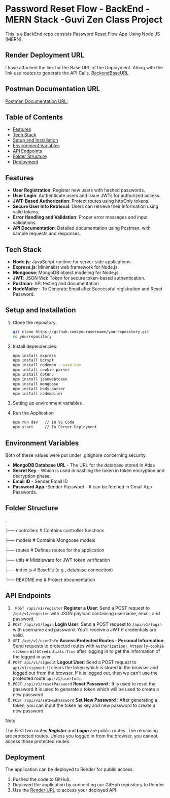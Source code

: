 # Password Reset Flow - BackEnd - MERN Stack -Guvi Zen Class Project
This is a BackEnd repo consists Password Reset Flow App Using Node JS [MERN]. 

## Render Deployment URL

I have attached the link for the Base URL of the Deployment. Along with the link use routes to generate the API Calls.
[BackendBaseURL](https://passwordresetflowfsdbackend.onrender.com)

## Postman Documentation URL
[Postman Documentation URL:](https://documenter.getpostman.com/view/38692959/2sAYBXDC7E)


## Table of Contents
- [Features](#features)
- [Tech Stack](#tech-stack)
- [Setup and Installation](#setup-and-installation)
- [Environment Variables](#environment-variables)
- [API Endpoints](#api-endpoints)
- [Folder Structure](#folder-structure)
- [Deployment](#deployment)


## Features
- **User Registration**: Register new users with hashed passwords. 
- **User Login**: Authenticate users and issue JWTs for authorized access.
- **JWT-Based Authorization**: Protect routes using httpOnly tokens.
- **Secure User Info Retrieval**: Users can retrieve their information using valid tokens.
- **Error Handling and Validation**: Proper error messages and input validations.
- **API Documentation**: Detailed documentation using Postman, with sample requests and responses.

## Tech Stack
- **Node.js**: JavaScript runtime for server-side applications.
- **Express.js**: Minimalist web framework for Node.js.
- **Mongoose**: MongoDB object modeling for Node.js.
- **JWT**: JSON Web Token for secure token-based authentication.
- **Postman**: API testing and documentation.
- **NodeMailer** : To Generate Email after Successful registration and Reset Password. 

## Setup and Installation
1. Clone the repository:
   ```bash
   git clone https://github.com/yourusername/yourrepository.git
   cd yourrepository

2. Install dependencies:

    ```bash 
    npm install express
    npm install bcrypt
    npm install nodemon --save-dev
    npm install cookie-parser
    npm install dotenv
    npm install jsonwebtoken 
    npm install mongoose
    npm install body-parser
    npm install nodemailer

3. Setting up environment variables .
4. Run the Application
    ```bash
    npm run dev   // In VS Code
    npm start     // In Server Deployment

## Environment Variables

Both of these values were put under .gitignore concerning security.

- **MongoDB Database URL** - The URL for the database stored in Atlas
- **Secret Key** - Which is used in hashing the token in token encryption and decryption phase. 
- **Email ID** - Sender Email ID
- **Password App** -Sender Password - It can be fetched in Gmail App Passwords.



## Folder Structure

.

├── controllers      # Contains controller functions

├── models           # Contains Mongoose models

├── routes           # Defines routes for the application

├── utils            # Middleware for JWT token verification

├── index.js         # Basefile (e.g., database connection)

└── README.md        # Project documentation

## API Endpoints

1. ` POST /api/v1/register` **Register a User**: Send a POST request to `/api/v1/register` with JSON payload containing username, email, and password.
2. `POST /api/v1/login` **Login User**: Send a POST request to `/api/v1/login` with username and password. You’ll receive a JWT if credentials are valid.
3.  `GET /api/v1/userInfo` **Access Protected Routes - Personal Information**: Send requests to protected routes with `Authorization: httpOnly-cookie <token>` `WithCredintials:True` after logging in to get the information of the logged in user. 
4. `POST api/v1/signout` **Logout User**: Send a POST request to `api/v1/signout`. It clears the token which is stored in the browser and logged out from the browser. If it is logged out, then we can't use the protected route `api/v1/userInfo`.
5.  `POST /api/v1/resetPassword` **Reset Password** : It is used to reset the password.It is used to generate a token which will be used to create a new password. 
5.  `POST /api/v1/setNewPassword` **Set New Password** : After generating a token, you can input the token as key and new password to create a new password.

> [!NOTE]
> The First two routes ***Register*** and ***Login*** are public routes. The remaining are protected routes. Unless you logged in from the browser, you cannot access those protected routes.

## Deployment

The application can be deployed to Render for public access.

1. Pushed the code to GitHub.
2. Deployed the application by connecting our GitHub repository to Render.
3. Use the [Render URL](https://passwordresetflowfsdbackend.onrender.com) to access your deployed API.
